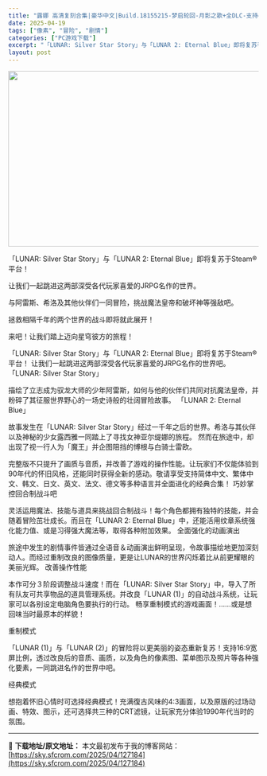 ```yaml
---
title: "露娜 高清复刻合集|豪华中文|Build.18155215-梦启轮回-月影之歌+全DLC-支持手柄|解压即撸|"
date: 2025-04-19
tags: ["像素", "冒险", "剧情"]
categories: ["PC游戏下载"]
excerpt: "「LUNAR: Silver Star Story」与「LUNAR 2: Eternal Blue」即将复苏于Steam®平台！ 让我们一起跳进这两部深受各代玩家喜爱的JRPG名作的世界。 与阿雷斯、希洛及其他伙伴们一同冒险，挑战魔法皇帝和破坏神等强敌吧。 拯救相隔千年的两个世界的战斗即将就此展开！&hellip;"
layout: post
---
```


<img class="aligncenter size-full wp-image-127125" src="https://sky.sfcrom.com/wp-content/uploads/2025/04/2025041903251643.webp" alt="" width="616" height="353" />

「LUNAR: Silver Star Story」与「LUNAR 2: Eternal Blue」即将复苏于Steam®平台！

让我们一起跳进这两部深受各代玩家喜爱的JRPG名作的世界。

与阿雷斯、希洛及其他伙伴们一同冒险，挑战魔法皇帝和破坏神等强敌吧。

拯救相隔千年的两个世界的战斗即将就此展开！

来吧！让我们踏上迈向星穹彼方的旅程！

「LUNAR: Silver Star Story」与「LUNAR 2: Eternal Blue」即将复苏于Steam®平台！
让我们一起跳进这两部深受各代玩家喜爱的JRPG名作的世界吧。
「LUNAR: Silver Star Story」

描绘了立志成为驭龙大师的少年阿雷斯，如何与他的伙伴们共同对抗魔法皇帝，并粉碎了其征服世界野心的一场史诗般的壮阔冒险故事。
「LUNAR 2: Eternal Blue」

故事发生在「LUNAR: Silver Star Story」经过一千年之后的世界。希洛与其伙伴以及神秘的少女露西雅一同踏上了寻找女神亚尔缇娜的旅程。 然而在旅途中，却出现了视一行人为「魔王」并企图阻挡的博根与白骑士雷欧。

完整版不只提升了画质与音质，并改善了游戏的操作性能。让玩家们不仅能体验到90年代的怀旧风格，还能同时获得全新的感动。敬请享受支持简体中文、繁体中文、韩文、日文、英文、法文、德文等多种语言并全面进化的经典合集！
巧妙掌控回合制战斗吧

灵活运用魔法、技能与道具来挑战回合制战斗！每个角色都拥有独特的技能，并会随着冒险茁壮成长。而且在「LUNAR 2: Eternal Blue」中，还能活用纹章系统强化能力值、或是习得强大魔法等，取得各种附加效果。
全面强化的动画演出

旅途中发生的剧情事件皆通过全语音＆动画演出鲜明呈现，令故事描绘地更加深刻动人。而经过重制改良的图像质量，更是让LUNAR的世界闪烁着比从前更耀眼的美丽光辉。
改善操作性能

本作可分３阶段调整战斗速度！而在「LUNAR: Silver Star Story」中，导入了所有队友可共享物品的道具管理系统。并改良「LUNAR (1)」的自动战斗系统，让玩家可以各别设定电脑角色要执行的行动。
畅享重制模式的游戏画面！……或是想回味当时最原本的样貌！

重制模式

「LUNAR (1)」与「LUNAR (2)」的冒险将以更美丽的姿态重新复苏！支持16:9宽屏比例，透过改良后的音质、画质，以及角色的像素图、菜单图示及照片等各种强化要素，一同跳进名作的世界中吧。

经典模式

想抱着怀旧心情时可选择经典模式！充满復古风味的4:3画面，以及原版的过场动画、特效、图示，还可选择共三种的CRT滤镜，让玩家充分体验1990年代当时的氛围。

---
📖 **下载地址/原文地址：** 本文最初发布于我的博客网站：[https://sky.sfcrom.com/2025/04/127184](https://sky.sfcrom.com/2025/04/127184)

